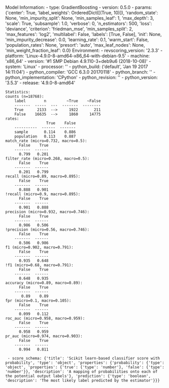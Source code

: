 Model Information:
	 - type: GradientBoosting
	 - version: 0.5.0
	 - params: {'center': True, 'label_weights': OrderedDict([(True, 10)]), 'random_state': None, 'min_impurity_split': None, 'min_samples_leaf': 1, 'max_depth': 3, 'scale': True, 'subsample': 1.0, 'verbose': 0, 'n_estimators': 500, 'loss': 'deviance', 'criterion': 'friedman_mse', 'min_samples_split': 2, 'max_features': 'log2', 'multilabel': False, 'labels': [True, False], 'init': None, 'min_impurity_decrease': 0.0, 'learning_rate': 0.1, 'warm_start': False, 'population_rates': None, 'presort': 'auto', 'max_leaf_nodes': None, 'min_weight_fraction_leaf': 0.0}
	Environment:
	 - revscoring_version: '2.3.3'
	 - platform: 'Linux-4.9.0-8-amd64-x86_64-with-debian-9.5'
	 - machine: 'x86_64'
	 - version: '#1 SMP Debian 4.9.110-3+deb9u6 (2018-10-08)'
	 - system: 'Linux'
	 - processor: ''
	 - python_build: ('default', 'Jan 19 2017 14:11:04')
	 - python_compiler: 'GCC 6.3.0 20170118'
	 - python_branch: ''
	 - python_implementation: 'CPython'
	 - python_revision: ''
	 - python_version: '3.5.3'
	 - release: '4.9.0-8-amd64'
	
	Statistics:
	counts (n=18768):
		label        n         ~True    ~False
		-------  -----  ---  -------  --------
		True      2133  -->     1922       211
		False    16635  -->     1860     14775
	rates:
		              True    False
		----------  ------  -------
		sample       0.114    0.886
		population   0.113    0.887
	match_rate (micro=0.732, macro=0.5):
		  False    True
		-------  ------
		  0.799   0.201
	filter_rate (micro=0.268, macro=0.5):
		  False    True
		-------  ------
		  0.201   0.799
	recall (micro=0.89, macro=0.895):
		  False    True
		-------  ------
		  0.888   0.901
	!recall (micro=0.9, macro=0.895):
		  False    True
		-------  ------
		  0.901   0.888
	precision (micro=0.932, macro=0.746):
		  False    True
		-------  ------
		  0.986   0.506
	!precision (micro=0.56, macro=0.746):
		  False    True
		-------  ------
		  0.506   0.986
	f1 (micro=0.902, macro=0.791):
		  False    True
		-------  ------
		  0.935   0.648
	!f1 (micro=0.68, macro=0.791):
		  False    True
		-------  ------
		  0.648   0.935
	accuracy (micro=0.89, macro=0.89):
		  False    True
		-------  ------
		   0.89    0.89
	fpr (micro=0.1, macro=0.105):
		  False    True
		-------  ------
		  0.099   0.112
	roc_auc (micro=0.958, macro=0.959):
		  False    True
		-------  ------
		  0.958   0.959
	pr_auc (micro=0.974, macro=0.903):
		  False    True
		-------  ------
		  0.994   0.811
	
	 - score_schema: {'title': 'Scikit learn-based classifier score with probability', 'type': 'object', 'properties': {'probability': {'type': 'object', 'properties': {'true': {'type': 'number'}, 'false': {'type': 'number'}}, 'description': 'A mapping of probabilities onto each of the potential output labels'}, 'prediction': {'type': 'boolean', 'description': 'The most likely label predicted by the estimator'}}}

